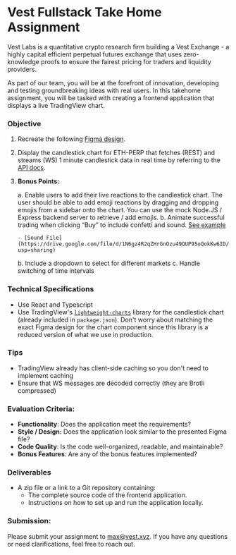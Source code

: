# Vest Fullstack Take Home Assignment

Vest Labs is a quantitative crypto research firm building a Vest Exchange - a highly capital efficient perpetual futures exchange that uses zero-knowledge proofs to ensure the fairest pricing for traders and liquidity providers.

As part of our team, you will be at the forefront of innovation, developing and testing groundbreaking ideas with real users. In this takehome assignment, you will be tasked with creating a frontend application that displays a live TradingView chart. 

### Objective

1. Recreate the following [Figma design](https://www.figma.com/design/Y0xGAiudDKFthVWTLnyWCT/Frontend-Takehome-Assignment?node-id=0-1&t=hmfOm6qYW2aRQwdN-1).

2. Display the candlestick chart for ETH-PERP that fetches (REST) and streams (WS) 1 minute candlestick data in real time by referring to the [API docs](https://docs.vest.exchange/getting-started/vest-api#get-klines).

4.  **Bonus Points:**
  
    a. Enable users to add their live reactions to the candlestick chart. The user should be able to add emoji reactions by dragging and dropping emojis from a sidebar onto the chart. You can use the mock Node.JS / Express backend server to retrieve / add emojis.
    b. Animate successful trading when clicking “Buy” to include confetti and sound. [See example](https://drive.google.com/file/d/1BFJUZw83shYzdXBv9I1maoCMkaPRmkxW/view?usp=sharing)

        - [Sound File](https://drive.google.com/file/d/1N6gz4R2qZHrGnOzu49QUP95oQokKw6ID/view?usp=sharing)

    b. Include a dropdown to select for different markets
    c. Handle switching of time intervals

### Technical Specifications
- Use React and Typescript
- Use TradingView's [`lightweight-charts`](https://github.com/tradingview/lightweight-charts) library for the candlestick chart (already included in `package.json`). Don't worry about matching the exact Figma design for the chart component since this library is a reduced version of what we use in production.

### Tips
- TradingView already has client-side caching so you don't need to implement caching
- Ensure that WS messages are decoded correctly (they are Brotli compressed)

### Evaluation Criteria:
- **Functionality**: Does the application meet the requirements?
- **Style / Design:** Does the application look similar to the presented Figma file?
- **Code Quality**: Is the code well-organized, readable, and maintainable?
- **Bonus Features**: Are any of the bonus features implemented?

### Deliverables
- A zip file or a link to a Git repository containing:
    - The complete source code of the frontend application.
    - Instructions on how to set up and run the application locally.

### Submission:

Please submit your assignment to [max@vest.xyz](mailto:max@vest.xyz). If you have any questions or need clarifications, feel free to reach out.
